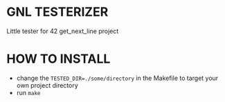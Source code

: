 # GNL TESTERIZER
Little tester for 42 get_next_line project

# HOW TO INSTALL
- change the `TESTED_DIR=./some/directory` in the Makefile to target your own project directory
- run `make`
